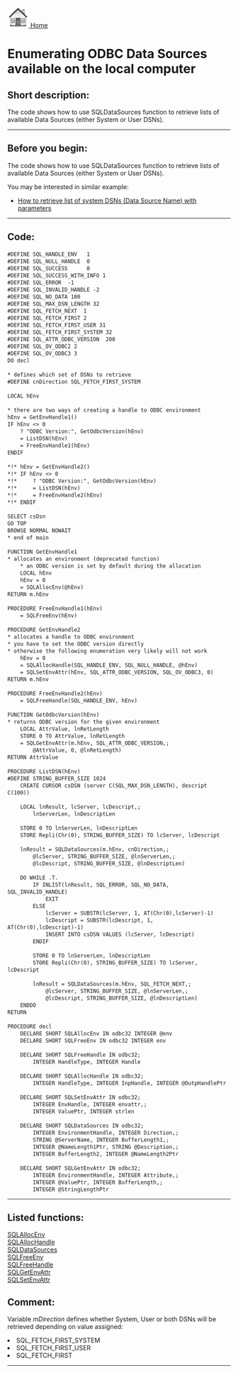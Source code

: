 [<img src="../images/home.png"> Home ](https://github.com/VFPX/Win32API)  

# Enumerating ODBC Data Sources available on the local computer

## Short description:
The code shows how to use SQLDataSources function to retrieve lists of available Data Sources (either System or User DSNs).  
***  


## Before you begin:
The code shows how to use SQLDataSources function to retrieve lists of available Data Sources (either System or User DSNs).  

You may be interested in similar example:  
* [How to retrieve list of system DSNs (Data Source Name) with parameters](sample_375.md)  

  
***  


## Code:
```foxpro  
#DEFINE SQL_HANDLE_ENV   1
#DEFINE SQL_NULL_HANDLE  0
#DEFINE SQL_SUCCESS      0
#DEFINE SQL_SUCCESS_WITH_INFO 1
#DEFINE SQL_ERROR  -1
#DEFINE SQL_INVALID_HANDLE -2
#DEFINE SQL_NO_DATA 100
#DEFINE SQL_MAX_DSN_LENGTH 32
#DEFINE SQL_FETCH_NEXT  1
#DEFINE SQL_FETCH_FIRST 2
#DEFINE SQL_FETCH_FIRST_USER 31
#DEFINE SQL_FETCH_FIRST_SYSTEM 32
#DEFINE SQL_ATTR_ODBC_VERSION  200
#DEFINE SQL_OV_ODBC2 2
#DEFINE SQL_OV_ODBC3 3
DO decl

* defines which set of DSNs to retrieve
#DEFINE cnDirection SQL_FETCH_FIRST_SYSTEM

LOCAL hEnv

* there are two ways of creating a handle to ODBC environment
hEnv = GetEnvHandle1()
IF hEnv <> 0
	? "ODBC Version:", GetOdbcVersion(hEnv)
	= ListDSN(hEnv)
	= FreeEnvHandle1(hEnv)
ENDIF

*!*	hEnv = GetEnvHandle2()
*!*	IF hEnv <> 0
*!*		? "ODBC Version:", GetOdbcVersion(hEnv)
*!*		= ListDSN(hEnv)
*!*		= FreeEnvHandle2(hEnv)
*!*	ENDIF

SELECT csDsn
GO TOP
BROWSE NORMAL NOWAIT
* end of main

FUNCTION GetEnvHandle1
* allocates an environment (deprecated function)
	* an ODBC version is set by default during the allocation
	LOCAL hEnv
	hEnv = 0
	= SQLAllocEnv(@hEnv)
RETURN m.hEnv

PROCEDURE FreeEnvHandle1(hEnv)
	= SQLFreeEnv(hEnv)

PROCEDURE GetEnvHandle2
* allocates a handle to ODBC environment
* you have to set the ODBC version directly
* otherwise the following enumeration very likely will not work
	hEnv = 0
	= SQLAllocHandle(SQL_HANDLE_ENV, SQL_NULL_HANDLE, @hEnv)
	= SQLSetEnvAttr(hEnv, SQL_ATTR_ODBC_VERSION, SQL_OV_ODBC3, 0)
RETURN m.hEnv

PROCEDURE FreeEnvHandle2(hEnv)
	= SQLFreeHandle(SQL_HANDLE_ENV, hEnv)

FUNCTION GetOdbcVersion(hEnv)
* returns ODBC version for the given environment
	LOCAL AttrValue, lnRetLength
	STORE 0 TO AttrValue, lnRetLength
	= SQLGetEnvAttr(m.hEnv, SQL_ATTR_ODBC_VERSION,;
		@AttrValue, 0, @lnRetLength)
RETURN AttrValue

PROCEDURE ListDSN(hEnv)
#DEFINE STRING_BUFFER_SIZE 1024
	CREATE CURSOR csDSN (server C(SQL_MAX_DSN_LENGTH), descript C(100))

	LOCAL lnResult, lcServer, lcDescript,;
		lnServerLen, lnDescriptLen

	STORE 0 TO lnServerLen, lnDescriptLen
	STORE Repli(Chr(0), STRING_BUFFER_SIZE) TO lcServer, lcDescript

	lnResult = SQLDataSources(m.hEnv, cnDirection,;
		@lcServer, STRING_BUFFER_SIZE, @lnServerLen,;
		@lcDescript, STRING_BUFFER_SIZE, @lnDescriptLen)

	DO WHILE .T.
		IF INLIST(lnResult, SQL_ERROR, SQL_NO_DATA, SQL_INVALID_HANDLE)
			EXIT
		ELSE
			lcServer = SUBSTR(lcServer, 1, AT(Chr(0),lcServer)-1)
			lcDescript = SUBSTR(lcDescript, 1, AT(Chr(0),lcDescript)-1)
			INSERT INTO csDSN VALUES (lcServer, lcDescript)
		ENDIF

		STORE 0 TO lnServerLen, lnDescriptLen
		STORE Repli(Chr(0), STRING_BUFFER_SIZE) TO lcServer, lcDescript

		lnResult = SQLDataSources(m.hEnv, SQL_FETCH_NEXT,;
			@lcServer, STRING_BUFFER_SIZE, @lnServerLen,;
			@lcDescript, STRING_BUFFER_SIZE, @lnDescriptLen)
	ENDDO
RETURN

PROCEDURE decl
	DECLARE SHORT SQLAllocEnv IN odbc32 INTEGER @env
	DECLARE SHORT SQLFreeEnv IN odbc32 INTEGER env

	DECLARE SHORT SQLFreeHandle IN odbc32;
		INTEGER HandleType, INTEGER Handle

	DECLARE SHORT SQLAllocHandle IN odbc32;
		INTEGER HandleType, INTEGER InpHandle, INTEGER @OutpHandlePtr

	DECLARE SHORT SQLSetEnvAttr IN odbc32;
		INTEGER EnvHandle, INTEGER envattr,;
		INTEGER ValuePtr, INTEGER strlen

	DECLARE SHORT SQLDataSources IN odbc32;
		INTEGER EnvironmentHandle, INTEGER Direction,;
		STRING @ServerName, INTEGER BufferLength1,;
		INTEGER @NameLength1Ptr, STRING @Description,;
		INTEGER BufferLength2, INTEGER @NameLength2Ptr

	DECLARE SHORT SQLGetEnvAttr IN odbc32;
		INTEGER EnvironmentHandle, INTEGER Attribute,;
		INTEGER @ValuePtr, INTEGER BufferLength,;
		INTEGER @StringLengthPtr  
```  
***  


## Listed functions:
[SQLAllocEnv](../libraries/odbc32/SQLAllocEnv.md)  
[SQLAllocHandle](../libraries/odbc32/SQLAllocHandle.md)  
[SQLDataSources](../libraries/odbc32/SQLDataSources.md)  
[SQLFreeEnv](../libraries/odbc32/SQLFreeEnv.md)  
[SQLFreeHandle](../libraries/odbc32/SQLFreeHandle.md)  
[SQLGetEnvAttr](../libraries/odbc32/SQLGetEnvAttr.md)  
[SQLSetEnvAttr](../libraries/odbc32/SQLSetEnvAttr.md)  

## Comment:
Variable *mDirection* defines whether System, User or both DSNs will be retrieved depending on value assigned:  
<LI>SQL_FETCH_FIRST_SYSTEM  
<LI>SQL_FETCH_FIRST_USER  
<LI>SQL_FETCH_FIRST  
  
***  


